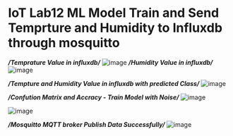 # IoT Lab12 ML Model Train and Send Temprture and Humidity to Influxdb through mosquitto

***/Temprature Value in influxdb/***
![image](https://github.com/user-attachments/assets/b75fad2b-e959-44fa-8c75-4fe6e368101d)
***/Humidity Value in influxdb/***
![image](https://github.com/user-attachments/assets/0bf755b9-32e7-4690-9140-0c773cc9131a)

***/Tempture and Humidity Value in influxdb with predicted Class/***
![image](https://github.com/user-attachments/assets/0255ceed-f9c1-4fcb-bedf-fbad49657e9e)

***/Confution Matrix and Accracy - Train Model with Noise/***
![image](https://github.com/user-attachments/assets/f774a74b-f8d2-4308-920e-71aaaa1eb37c)

![image](https://github.com/user-attachments/assets/34226214-3953-44b7-9d47-c64101471980)

***/Mosquitto MQTT broker Publish Data Successfully/***
![image](https://github.com/user-attachments/assets/96f6e22e-1e66-4d96-a778-5d9b8e0b291d)






